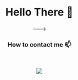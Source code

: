 <div align="center">
<h1 > Hello There 👋 </h1>

 [](https://profile-counter.glitch.me/{jmanueltorress}/count.svg)


--->
<h3 align="center"> How to contact me 📫 </h3>
<br />
<p align="center">
<a href="https://www.linkedin.com/in/juanmanuel-ts/"><img src="https://img.shields.io/badge/linkedin-%230077B5.svg?&style=for-the-badge&logo=linkedin&logoColor=white"/></a>
 <!---
<a href="#"><img src="https://img.shields.io/badge/instagram-%23E4405F.svg?&style=for-the-badge&logo=instagram&logoColor=white"/></a>
--->

</p>

<!---
/Readme.md
--->


